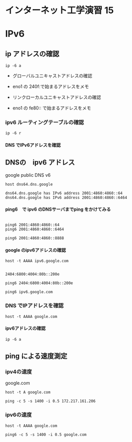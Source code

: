 # インターネット工学演習 15

# IPv6

## ip アドレスの確認

```
ip -6 a
```

* グローバルユニキャストアドレスの確認
* eno1 の 240f:で始まるアドレスをメモ

* リンクローカルユニキャストアドレスの確認
* eno1 の fe80:: で始まるアドレスをメモ



### ipv6 ルーティングテーブルの確認

```
ip -6 r
```

#### DNS でIPv6アドレスを確認

## DNSの　ipv6 アドレス

google public DNS v6

```
host dns64.dns.google

dns64.dns.google has IPv6 address 2001:4860:4860::64
dns64.dns.google has IPv6 address 2001:4860:4860::6464
```


#### ping6　で ipv6 のDNSサーバまでping をかけてみる

```

ping6 2001:4860:4860::64
ping6 2001:4860:4860::6464

ping6 2001:4860:4860::8888
```

#### google のipv6アドレスの確認

```
host -t AAAA ipv6.google.com
 
 
2404:6800:4004:80b::200e
 
ping6 2404:6800:4004:80b::200e
```

```
ping6 ipv6.google.com
```


### DNS でIPアドレスを確認

```
host -t AAAA google.com
```

#### ipv6アドレスの確認

```
ip -6 a
```

## ping による速度測定

### ipv4の速度

google.com

```
host -t A google.com
```


```
ping -c 5 -s 1400 -i 0.5 172.217.161.206
```

### ipv6の速度

```
host -t AAAA google.com
```


```
ping6 -c 5 -s 1400 -i 0.5 google.com
```


 
